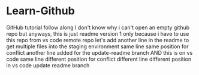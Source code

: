 # Learn-Github
GitHub tutorial follow along
I don't know why i can't open an empty github repo
but anyways, this is just readme version 1
only because i have to use this repo from vs code remote repo
let's add another line in the readme to get multiple files into the staging environment
same line same position for conflict
another line added for the update-readme branch AND this is on vs code
same line different position for conflict
different line different position in vs code update readme branch